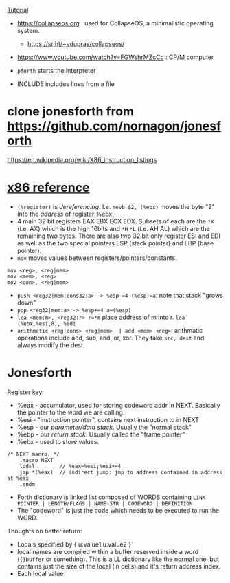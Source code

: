 
[Tutorial](https://www.forth.com/starting-forth/0-starting-forth/)

- https://collapseos.org : used for CollapseOS, a minimalistic operating system.
  - https://sr.ht/~vdupras/collapseos/
- https://www.youtube.com/watch?v=FGWshrMZcCc : CP/M computer 

- `pforth` starts the interpreter
- INCLUDE includes lines from a file


# clone jonesforth from https://github.com/nornagon/jonesforth

https://en.wikipedia.org/wiki/X86_instruction_listings

# [x86 reference][guide to x86 assembly]
- `(%register)` is _dereferencing_. I.e. `movb $2, (%ebx)` moves the byte "2"
  into the _address_ of register %ebx.
- 4 main 32 bit registers EAX EBX ECX EDX. Subsets of each are the `*X` (i.e. AX)
  which is the high 16bits and `*H` `*L` (i.e. AH AL) which are the remaining
  two bytes. There are also two 32 bit only register ESI and EDI as well
  as the two special pointers ESP (stack pointer) and EBP (base pointer).
- `mov` moves values between registers/pointers/constants.

```
mov <reg>, <reg|mem>
mov <mem>, <reg>
mov <con>, <reg|mem>
```

- `push <reg32|mem|cons32:a> -> %esp-=4 (%esp)=a`: note that stack "grows down"
- `pop <reg32|mem:a> -> %esp+=4 a=(%esp)`
- `lea <mem:m>, <reg32:r> r=*m` place address of m into r. `lea (%ebx,%esi,8), %edi`
- `arithmetic <reg|cons> <reg|mem>  | add <mem> <reg>`: arithmatic operations include
  add, sub, and, or, xor. They take `src, dest` and always modify the dest.


# Jonesforth


Register key:
- %eax - accumulator, used for storing codeword addr in NEXT. Basically the pointer
  to the word we are calling.
- %esi - "instruction pointer", contains next instruction to in NEXT
- %esp - our  _parameter/data stack_. Usually the "normal stack"
- %ebp - our _return stack_. Usually called the "frame pointer"
- %ebx - used to store values.

```
/* NEXT macro. */
	.macro NEXT
	lodsl        // %eax=%esi;%esi+=4
	jmp *(%eax)  // indirect jump: jmp to address contained in address at %eax
	.endm
```

- Forth dictionary is linked list composed of WORDS containing
  `LINK POINTER | LENGTH/FLAGS | NAME-STR | CODEWORD | DEFINITION`
- The "codeword" is just the code which needs to be executed to run
  the WORD.

[guide to x86 assembly]: http://flint.cs.yale.edu/cs421/papers/x86-asm/asm.html#:~:text=The%20lea%20instruction%20places%20the,and%20placed%20into%20the%20register.

Thoughts on better return:
- Locals specified by { u:value1 u:value2 }`
- local names are compiled within a buffer reserved inside a word (`{}buffer`
  or something). This is a LL dictionary like the normal one, but contains
  just the size of the local (in cells) and it's return address index.
- Each local value 


